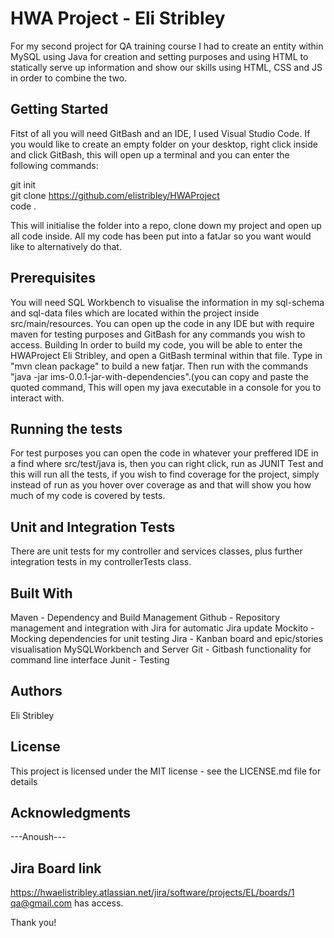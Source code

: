 # HWA Project  - Eli Stribley

For my second project for QA training course I had to create an entity within MySQL using Java for creation and setting purposes and using HTML to statically serve up information and show our skills using HTML, CSS and JS in order to combine the two.

## Getting Started
Fitst of all you will need GitBash and an IDE, I used Visual Studio Code. If you would like to create an empty folder on your desktop, right click inside and click GitBash, this will open up a terminal and you can enter the following commands:

git init <br/>
git clone https://github.com/elistribley/HWAProject <br/>
code .

This will initialise the folder into a repo, clone down my project and open up all code inside. All my code has been put into a fatJar so you want would like to alternatively do that.

## Prerequisites
You will need SQL Workbench to visualise the information in my sql-schema and sql-data files which are located within the project inside src/main/resources. You can open up the code in any IDE but with require maven for testing purposes and GitBash for any commands you wish to access.
Building
In order to build my code, you will be able to enter the HWAProject Eli Stribley, and open a GitBash terminal within that file. Type in "mvn clean package" to build a new fatjar. Then run with the commands "java -jar ims-0.0.1-jar-with-dependencies".(you can copy and paste the quoted command, This will open my java executable in a console for you to interact with. 

## Running the tests
For test purposes you can open the code in whatever your preffered IDE in a find where src/test/java is, then you can right click, run as JUNIT Test and this will run all the tests, if you wish to find coverage for the project, simply instead of run as you hover over coverage as and that will show you how much of my code is covered by tests.

## Unit and Integration Tests
There are unit tests for my controller and services classes, plus further integration tests in my controllerTests class.

## Built With
Maven - Dependency and Build Management
Github - Repository management and integration with Jira for automatic Jira update
Mockito - Mocking dependencies for unit testing
Jira - Kanban board and epic/stories visualisation
MySQLWorkbench and Server
Git - Gitbash functionality for command line interface
Junit - Testing
## Authors
Eli Stribley
## License
This project is licensed under the MIT license - see the LICENSE.md file for details

## Acknowledgments
---Anoush---

## Jira Board link
https://hwaelistribley.atlassian.net/jira/software/projects/EL/boards/1
qa@gmail.com has access.

Thank you!
